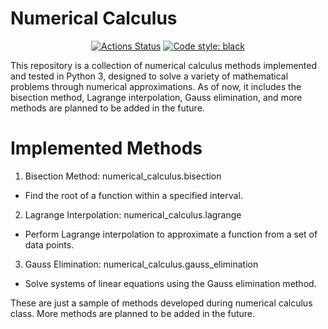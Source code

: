 # Numerical Calculus
<p align="center">
<a href="https://github.com/psf/black/actions"><img alt="Actions Status" src="https://github.com/psf/black/workflows/Test/badge.svg"></a>
<a href="https://github.com/psf/black"><img alt="Code style: black" src="https://img.shields.io/badge/code%20style-black-000000.svg"></a>
</p>
This repository is a collection of numerical calculus methods implemented and tested in Python 3, designed to solve a variety of mathematical problems through numerical approximations. As of now, it includes the bisection method, Lagrange interpolation, Gauss elimination, and more methods are planned to be added in the future.


# Implemented Methods
1. Bisection Method: numerical_calculus.bisection
- Find the root of a function within a specified interval.
2. Lagrange Interpolation: numerical_calculus.lagrange
- Perform Lagrange interpolation to approximate a function from a set of data points.
3. Gauss Elimination: numerical_calculus.gauss_elimination
- Solve systems of linear equations using the Gauss elimination method.

These are just a sample of methods developed during numerical calculus class. More methods are planned to be added in the future.